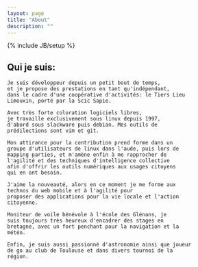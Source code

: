 ```yaml
---
layout: page
title: "About"
description: ""
---
```

{% include JB/setup %}

## Qui je suis:

    Je suis développeur depuis un petit bout de temps,
    et je propose des prestations en tant qu'indépendant,
    dans le cadre d'une coopérative d'activités: le Tiers Lieu
    Limouxin, porté par la Scic Sapie.

    Avec très forte coloration logiciels libres,
    je travaille exclusivement sous linux depuis 1997,
    d'abord sous slackware puis debian. Mes outils de
    prédilections sont vim et git.

    Mon attirance pour la contribution prend forme dans un
    groupe d'utilisateurs de linux dans l'aude, puis lors de
    mapping parties, et m'amène enfin à me rapprocher de
    l'agilité et des techniques d'intelligence collective
    afin d'offrir les outils numériques aux usages citoyens
    qui en ont besoin.

    J'aime la nouveauté, alors en ce moment je me forme aux
    technos du web mobile et à l'agilité pour
    proposer des applications pour la vie locale et l'action
    citoyenne.

    Moniteur de voile bénévole à l'école des Glénans, je
    suis toujours très heureux d'encadrer des stages en
    bretagne, avec un fort penchant pour la navigation et la
    météo.

    Enfin, je suis aussi passionné d'astronomie ainsi que joueur
    de go au club de Toulouse et dans divers tournoi de la
    région.

